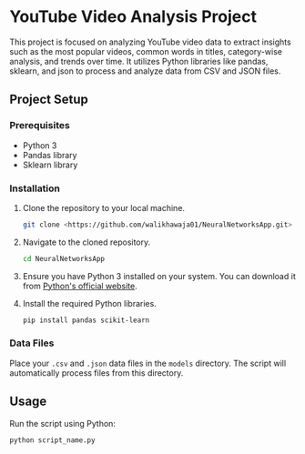 # YouTube Video Analysis Project

This project is focused on analyzing YouTube video data to extract insights such as the most popular videos, common words in titles, category-wise analysis, and trends over time. It utilizes Python libraries like pandas, sklearn, and json to process and analyze data from CSV and JSON files.

## Project Setup

### Prerequisites

- Python 3
- Pandas library
- Sklearn library

### Installation

1. Clone the repository to your local machine.

    ```bash
    git clone <https://github.com/walikhawaja01/NeuralNetworksApp.git>
    ```

2. Navigate to the cloned repository.

    ```bash
    cd NeuralNetworksApp
    ```

3. Ensure you have Python 3 installed on your system. You can download it from [Python's official website](https://www.python.org/downloads/).

4. Install the required Python libraries.

    ```bash
    pip install pandas scikit-learn
    ```

### Data Files

Place your `.csv` and `.json` data files in the `models` directory. The script will automatically process files from this directory.

## Usage

Run the script using Python:

```bash
python script_name.py
